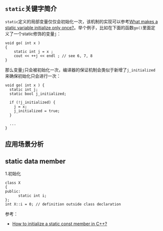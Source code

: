 ## `static`关键字简介

`static`定义的局部变量仅仅会初始化一次，该机制的实现可以参考[What makes a static variable initialize only once?](https://stackoverflow.com/questions/5567529/what-makes-a-static-variable-initialize-only-once)。举个例子，比如在下面的函数`go()`里面定义了一个static修饰的变量`j`：

```
void go( int x )
{
    static int j = x ;
    cout << ++j << endl ; // see 6, 7, 8
}
```

那么变量`j`只会被初始化一次，编译器的保证机制会类似于新增了`j_initialized`来确保初始化只会进行一次：

```
void go( int x ) {
  static int j;
  static bool j_initialized;

  if (!j_initialized) {
    j = x;
    j_initialized = true;
  }

  ...
}
```

## 应用场景分析

## static data member

1.初始化

```
class X
{
public:
      static int i;
};
int X::i = 0; // definition outside class declaration
```

参考：

- [How to initialize a static const member in C++?](https://stackoverflow.com/questions/3531060/how-to-initialize-a-static-const-member-in-c?rq=1)
